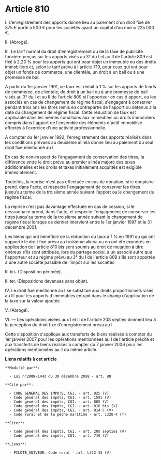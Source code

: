 # Article 810

I. L'enregistrement des apports donne lieu au paiement d'un droit fixe de 375 € porté à 500 € pour les sociétés ayant un
capital d'au moins 225 000 €. 

II. (Abrogé). 

III. Le tarif normal du droit d'enregistrement ou de la taxe de publicité foncière perçus sur les apports visés au 3° du I et
au II de l'article 809 est fixé à 2,20 % pour les apports qui ont pour objet un immeuble ou des droits immobiliers et, selon
le tarif prévu à l'article 719, pour ceux qui ont pour objet un fonds de commerce, une clientèle, un droit à un bail ou à une
promesse de bail. 

A partir du 1er janvier 1991, ce taux est réduit à 1 % sur les apports de fonds de commerce, de clientèle, de droit à un bail
ou à une promesse de bail visés au 3° du I et au II de l'article 809 si l'apporteur en cas d'apport, ou les associés en cas
de changement de régime fiscal, s'engagent à conserver pendant trois ans les titres remis en contrepartie de l'apport ou
détenus à la date du changement de régime fiscal. Cette réduction de taux est applicable dans les mêmes conditions aux
immeubles ou droits immobiliers compris dans l'apport de l'ensemble des éléments d'actif immobilisé affectés à l'exercice
d'une activité professionnelle. 

A compter du 1er janvier 1992, l'enregistrement des apports réalisés dans les conditions prévues au deuxième alinéa donne
lieu au paiement du seul droit fixe mentionné au I. 

En cas de non-respect de l'engagement de conservation des titres, la différence entre le droit prévu au premier alinéa majoré
des taxes additionnelles et les droits et taxes initialement acquittés est exigible immédiatement. 

Toutefois, la reprise n'est pas effectuée en cas de donation, si le donataire prend, dans l'acte, et respecte l'engagement de
conserver les titres jusqu'au terme de la troisième année suivant l'apport ou le changement du régime fiscal. 

La reprise n'est pas davantage effectuée en cas de cession, si le cessionnaire prend, dans l'acte, et respecte l'engagement
de conserver les titres jusqu'au terme de la troisième année suivant le changement de régime fiscal lorsque ce dernier
intervient entre le 1er janvier 1997 et le 31 décembre 2001. 

Les biens qui ont bénéficié de la réduction du taux à 1 % en 1991 ou qui ont supporté le droit fixe prévu au troisième alinéa
ou en ont été exonérés en application de l'article 810 bis sont soumis au droit de mutation à titre onéreux s'ils sont
attribués, lors du partage social, à un associé autre que l'apporteur et au régime prévu au 3° du I de l'article 809 s'ils
sont apportés à une autre société passible de l'impôt sur les sociétés. 

III bis. (Disposition périmée). 

III ter. (Dispositions devenues sans objet). 

IV. Le droit fixe mentionné au I se substitue aux droits proportionnels visés au III pour les apports d'immeubles entrant
dans le champ d'application de la taxe sur la valeur ajoutée. 

V. (Abrogé). 

VI. ― Les opérations visées aux I et II de l'article 208 septies donnent lieu à la perception du droit fixe d'enregistrement
prévu au I. 

Cette disposition s'applique aux transferts de biens réalisés à compter du 1er janvier 2007 pour les opérations mentionnées
au I de l'article précité et aux transferts de biens réalisés à compter du 7 janvier 2006 pour les opérations mentionnées au
II du même article.

**Liens relatifs à cet article**

	**Modifié par**:

	  - Loi n°2008-1443 du 30 décembre 2008 - art. 88

	**Cité par**:

	  - CODE GENERAL DES IMPOTS, CGI. - art. 825 (V)
	  - Code général des impôts, CGI. - art. 1595 (V)
	  - Code général des impôts, CGI. - art. 809 (V)
	  - Code général des impôts, CGI. - art. 810 bis (V)
	  - Code général des impôts, CGI. - art. 814 C (V)
	  - Code rural et de la pêche maritime - art. L328-4 (T)

	**Cite**:

	  - Code général des impôts, CGI. - art. 208 septies (V)
	  - Code général des impôts, CGI. - art. 719 (V)

	**Liens**:

	  - PILOTE_SUIVEUR: Code rural - art. L322-15 (V)
